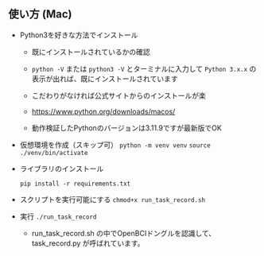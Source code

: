 ## 使い方 (Mac)

- Python3を好きな方法でインストール
    - 既にインストールされているかの確認
    - `python -V` または `python3 -V` とターミナルに入力して `Python 3.x.x` の表示が出れば、既にインストールされています

    - こだわりがなければ公式サイトからのインストールが楽
    - https://www.python.org/downloads/macos/
    - 動作検証したPythonのバージョンは3.11.9ですが最新版でOK

- 仮想環境を作成（スキップ可）
    `python -m venv venv`
    `source ./venv/bin/activate`

- ライブラリのインストール

    `pip install -r requirements.txt`

- スクリプトを実行可能にする
    `chmod+x run_task_record.sh`

- 実行  `./run_task_record`
    - run_task_record.sh の中でOpenBCIドングルを認識して、task_record.py が呼ばれています。